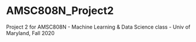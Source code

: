 # AMSC808N_Project2
Project 2 for AMSC808N - Machine Learning &amp; Data Science class - Univ of Maryland, Fall 2020
